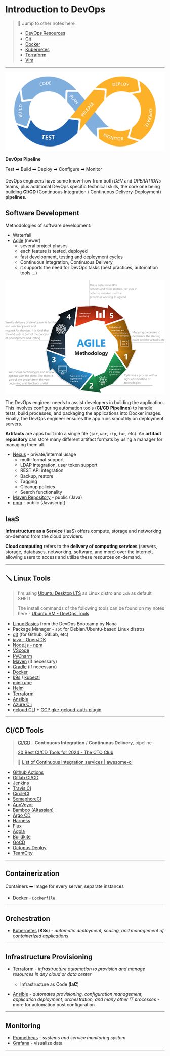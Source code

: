 # Introduction to DevOps

> 🔗 Jump to other notes here
>
> - [DevOps Resources](README.md)
> - [Git](git.md)
> - [Docker](docker.md)
> - [Kubernetes](kubernetes.md)
> - [Terraform](terraform.md)
> - [Vim](vim.md)

---

![](.gitbook/assets/devops-logo.png)

**DevOps Pipeline**

Test ➡️ Build ➡️ Deploy ➡️ Configure ➡️ Monitor

DevOps engineers have some know-how from both *DEV* and *OPERATIONs* teams, plus additional DevOps specific technical skills, the core one being building **CI/CD** (Continuous Integration / Continuous Delivery-Deployment) **pipelines**.

## Software Development

Methodologies of software development:

- Waterfall
- [Agile](https://asana.com/resources/agile-methodology) (newer)
  - several project phases
  - each feature is tested, deployed
  - fast development, testing and deployment cycles
  - Continuous Integration, Continuous Delivery
  - it supports the need for DevOps tasks (best practices, automation tools ...)

![](.gitbook/assets/agile-dev.png)

The DevOps engineer needs to assist developers in building the application. This involves configuring automation tools (**CI/CD Pipelines**) to handle tests, build processes, and packaging the applications into Docker images. Finally, the DevOps engineer ensures the app runs smoothly on deployment servers.

**Artifacts** are apps built into a single file (`jar`, `war`, `zip`, `tar`, etc). An **artifact repository** can store many different artifact formats by using a manager for managing them all.

- [Nexus](https://help.sonatype.com/en/sonatype-nexus-repository.html) - private/internal usage
  - multi-format support
  - LDAP integration, user token support
  - REST API integration
  - Backup, restore
  - Tagging
  - Cleanup policies
  - Search functionality
- [Maven Repository](https://mvnrepository.com/) - public (Java)
- [npm](https://www.npmjs.com/) - public (Javascript)

## IaaS

**Infrastructure as a Service** (IaaS) offers compute, storage and networking on-demand from the cloud providers.

**Cloud computing** refers to the **delivery of computing services** (servers, storage, databases, networking, software, and more) over the internet, allowing users to access and utilize these resources on-demand.

---

## 🪛 Linux Tools

> I'm using [Ubuntu Desktop LTS](https://ubuntu.com/download/desktop) as Linux distro and `zsh` as default SHELL
>
> The install commands of the following tools can be found on my notes here - [Ubuntu VM - DevOps Tools](../operating-systems/linux/distros/ubuntu-vm.md#devops-tools)

- [Linux Basics](https://gitlab.com/devops-bootcamp3/linux) from the DevOps Bootcamp by Nana
- Package Manager - `apt` for Debian/Ubuntu-based Linux distros
- [git](https://git-scm.com/book/en/v2/Getting-Started-Installing-Git) (for Github, GitLab, etc)
- [java - OpenJDK](https://itsfoss.com/install-java-ubuntu/)
- [Node.js - npm](https://www.digitalocean.com/community/tutorials/how-to-install-node-js-on-ubuntu-20-04#option-1-installing-node-js-with-apt-from-the-default-repositories) 
- [VScode](https://code.visualstudio.com/docs/setup/linux#_debian-and-ubuntu-based-distributions)
- [PyCharm](https://www.jetbrains.com/help/pycharm/installation-guide.html#standalone)
- [Maven](https://maven.apache.org/install.html) (if necessary)
- [Gradle](https://gradle.org/install/) (if necessary)
- [Docker](https://docs.docker.com/engine/install/ubuntu/)
- [k9s](https://k9scli.io/topics/install/) / [kubectl](https://kubernetes.io/docs/tasks/tools/install-kubectl-linux/#install-using-native-package-management)
- [minikube](https://minikube.sigs.k8s.io/docs/start/)
- [Helm](https://helm.sh/docs/intro/install/)
- [Terraform](https://developer.hashicorp.com/terraform/tutorials/aws-get-started/install-cli)
- [Ansible](https://docs.ansible.com/ansible/latest/installation_guide/intro_installation.html#installing-ansible-on-specific-operating-systems)
- [Azure Cli](https://learn.microsoft.com/en-us/cli/azure/install-azure-cli)
- [gcloud CLI](https://cloud.google.com/sdk/docs/install#deb) + [GCP gke-gcloud-auth-plugin](https://cloud.google.com/blog/products/containers-kubernetes/kubectl-auth-changes-in-gke)

---

## CI/CD Tools

> [CI/CD](https://about.gitlab.com/topics/ci-cd/) - **Continuous Integration** / **Continuous Delivery**, pipeline
>
> [20 Best CI/CD Tools for 2024 - The CTO Club](https://thectoclub.com/tools/best-ci-cd-tools/)
>
> 📌 [List of Continuous Integration services | awesome-ci](https://ligurio.github.io/awesome-ci/)

- [Github Actions](https://github.com/features/actions)
- [Gitlab CI/CD](https://docs.gitlab.com/ee/ci/)
- [Jenkins](https://www.jenkins.io/)
- [Travis CI](https://www.travis-ci.com/)
- [CircleCI](https://circleci.com/)
- [SemaphoreCI](https://semaphoreci.com/)
- [AppVeyor](https://www.appveyor.com/)
- [Bamboo (Altassian)](https://www.atlassian.com/software/bamboo)
- [Argo CD](https://argoproj.github.io/cd/)
- [Harness](https://www.harness.io/)
- [Flux](https://fluxcd.io/)
- [Agola](https://github.com/agola-io/agola)
- [Buildkite](https://buildkite.com/)
- [GoCD](https://github.com/gocd/gocd)
- [Octopus Deploy](https://octopus.com/)
- [TeamCity](https://www.jetbrains.com/teamcity/)

---

## Containerization

Containers ➡️ Image for every server, separate instances

- [Docker](https://www.docker.com/) - `Dockerfile`

---

## Orchestration

- [Kubernetes](https://kubernetes.io/) (**K8s**) - *automatic deployment, scaling, and management of containerized applications*

---

## Infrastructure Provisioning

- [Terraform](https://www.terraform.io/) - *infrastructure automation to provision and manage resources in any cloud or data center*
  - Infrastructure as Code (**IaC**)

- [Ansible](https://www.ansible.com/) - *automates provisioning, configuration management, application deployment, orchestration, and many other IT processes* - more for automation post configuration

---

## Monitoring

- [Prometheus](https://prometheus.io/) - *systems and service monitoring system*
- [Grafana](https://grafana.com/) - visualize data

---

